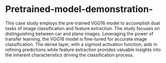 # Pretrained-model-demonstration-
This case study employs the pre-trained VGG16 model to accomplish dual tasks of image classification and feature extraction. The study focuses on distinguishing between car and plane images. Leveraging the power of transfer learning, the VGG16 model is fine-tuned for accurate image classification. The dense layer, with a sigmoid activation function, aids in refining predictions while feature extraction provides valuable insights into the inherent characteristics driving the classification process.
